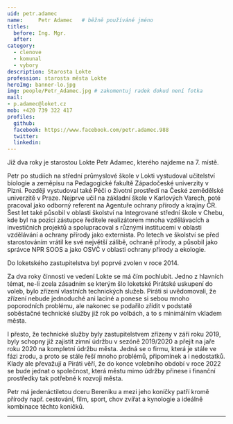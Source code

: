 ```yaml
---
uid: petr.adamec
name:     Petr Adamec  	# běžně používáné jméno
titles:
  before: Ing. Mgr.
  after:
category:
  - clenove
  - komunal
  - vybory
description: Starosta Lokte
profession: starosta města Lokte
heroImg: banner-lo.jpg
img: people/Petr_Adamec.jpg # zakomentuj radek dokud není fotka
mail:
- p.adamec@loket.cz
mob: +420 739 322 417
profiles:
  github:
  facebook: https://www.facebook.com/petr.adamec.988
  twitter:
  linkedin:
---
```


Již dva roky je starostou Lokte Petr Adamec, kterého najdeme na 7. místě.  
  
Petr po studiích na střední průmyslové škole v Lokti vystudoval učitelství biologie a zeměpisu na Pedagogické fakultě Západočeské univerzity v Plzni. Později vystudoval také Péči o životní prostředí na České zemědělské univerzitě v Praze. Nejprve učil na základní škole v Karlových Varech, poté pracoval jako odborný referent na Agentuře ochrany přírody a krajiny ČR. Šest let také působil v oblasti školství na Integrované střední škole v Chebu, kde byl na pozici zástupce ředitele realizátorem mnoha vzdělávacích a investičních projektů a spolupracoval s různými institucemi v oblasti vzdělávání a ochrany přírody jako externista. Po letech ve školství se před starostováním vrátil ke své největší zálibě, ochraně přírody, a působil jako správce NPR SOOS a jako OSVČ v oblasti ochrany přírody a ekologie.  
  
Do loketského zastupitelstva byl poprvé zvolen v roce 2014.  
  
Za dva roky činnosti ve vedení Lokte se má čím pochlubit. Jedno z hlavních témat, ne-li zcela zásadním se kterým šlo loketské Pirátské uskupení do voleb, bylo zřízení vlastních technických služeb. Piráti si uvědomovali, že zřízení nebude jednoduché ani laciné a ponese si sebou mnoho poporodních problému, ale nakonec se podařilo zřídit v podstatě soběstačné technické služby již rok po volbách, a to s minimálním vkladem města.  
  
I přesto, že technické služby byly zastupitelstvem zřízeny v září roku 2019, byly schopny již zajistit zimní údržbu v sezóně 2019/2020 a přejít na jaře roku 2020 na kompletní údržbu města. Jedná se o firmu, která je stále ve fázi zrodu, a proto se stále řeší mnoho problémů, připomínek a i nedostatků. Klady ale převažují a Piráti věří, že do konce volebního období v roce 2022 se bude jednat o společnost, která městu mimo údržby přinese i finanční prostředky tak potřebné k rozvoji města.  
  
Petr má jedenáctiletou dceru Bereniku a mezi jeho koníčky patří kromě přírody např. cestování, film, sport, chov zvířat a kynologie a ideálně kombinace těchto koníčků.

---

